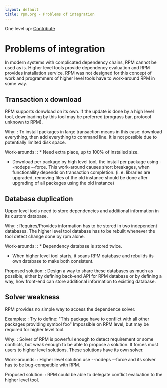 ```yaml
---
layout: default
title: rpm.org - Problems of integration
---
```

One level up: [Contribute](../contribute.html)

# Problems of integration

In modern systems with complicated dependency chains, RPM cannot be used as is. Higher level tools provide dependency evaluation and RPM provides installation service. RPM was not designed for this concept of work and programmers of higher level tools have to work-around RPM in some way.

## Transaction x download

RPM supports donwload on its own. If the update is done by a high level tool, downloading by this tool may be preferred (prograss bar, protocol unknown to RPM).

Why:
: To install packages in large transaction means in this case: download everything, then add everything to command line. It is not possible due to potentially limited disk space.

Work-arounds:
: * Need extra place, up to 100% of installed size. 
  * Download per package by high level tool, the install per package using --nodeps --force. This work-around causes short breakages, when functionallity depends on transaction completion. (i. e. libraries are upgraded, removing files of the old instance should be done after upgrading of all packages using the old instance) 

## Database duplication

Upper level tools need to store dependencies and additional information in its custom database.

Why:
: Requires/Provides information has to be stored in two independent databases. The higher level tool database has to be rebuilt whenever the tool detect change done by rpm alone.

Work-arounds:
: * Dependency database is stored twice. 
  * When higher level tool starts, it scans RPM database and rebuilds its own database to make both consistent. 

Proposed solution:
: Design a way to share these databases as much as possible, either by defining back-end API for RPM database or by defining a way, how front-end can store additional information to existing database.

## Solver weakness
RPM provides no simple way to access the dependence solver.

Examples:
: Try to define: "This package have to conflict with all other packages providing symbol foo" Impossible on RPM level, but may be required for higher level tool.

Why:
: Solver of RPM is powerful enough to detect requirement or some conflicts, but weak enough to be able to propose a solution. It forces most users to higher level solutions. These solutions have its own solver.

Work-arounds:
: Higher level solution use --nodeps --force and its solver has to be bug-compatible with RPM.

Proposed solution:
: RPM could be able to delegate conflict evaluation to the higher level tool.



